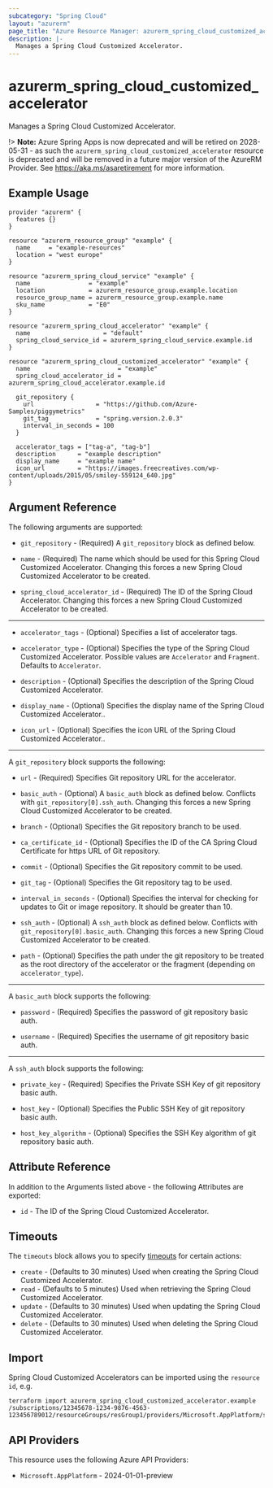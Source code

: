 ```yaml
---
subcategory: "Spring Cloud"
layout: "azurerm"
page_title: "Azure Resource Manager: azurerm_spring_cloud_customized_accelerator"
description: |-
  Manages a Spring Cloud Customized Accelerator.
---
```


# azurerm_spring_cloud_customized_accelerator

Manages a Spring Cloud Customized Accelerator.

!> **Note:** Azure Spring Apps is now deprecated and will be retired on 2028-05-31 - as such the `azurerm_spring_cloud_customized_accelerator` resource is deprecated and will be removed in a future major version of the AzureRM Provider. See https://aka.ms/asaretirement for more information.

## Example Usage

```hcl
provider "azurerm" {
  features {}
}

resource "azurerm_resource_group" "example" {
  name     = "example-resources"
  location = "west europe"
}

resource "azurerm_spring_cloud_service" "example" {
  name                = "example"
  location            = azurerm_resource_group.example.location
  resource_group_name = azurerm_resource_group.example.name
  sku_name            = "E0"
}

resource "azurerm_spring_cloud_accelerator" "example" {
  name                    = "default"
  spring_cloud_service_id = azurerm_spring_cloud_service.example.id
}

resource "azurerm_spring_cloud_customized_accelerator" "example" {
  name                        = "example"
  spring_cloud_accelerator_id = azurerm_spring_cloud_accelerator.example.id

  git_repository {
    url                 = "https://github.com/Azure-Samples/piggymetrics"
    git_tag             = "spring.version.2.0.3"
    interval_in_seconds = 100
  }

  accelerator_tags = ["tag-a", "tag-b"]
  description      = "example description"
  display_name     = "example name"
  icon_url         = "https://images.freecreatives.com/wp-content/uploads/2015/05/smiley-559124_640.jpg"
}
```

## Argument Reference

The following arguments are supported:

* `git_repository` - (Required) A `git_repository` block as defined below.

* `name` - (Required) The name which should be used for this Spring Cloud Customized Accelerator. Changing this forces a new Spring Cloud Customized Accelerator to be created.

* `spring_cloud_accelerator_id` - (Required) The ID of the Spring Cloud Accelerator. Changing this forces a new Spring Cloud Customized Accelerator to be created.

---

* `accelerator_tags` - (Optional) Specifies a list of accelerator tags.

* `accelerator_type` - (Optional) Specifies the type of the Spring Cloud Customized Accelerator. Possible values are `Accelerator` and `Fragment`. Defaults to `Accelerator`.

* `description` - (Optional) Specifies the description of the Spring Cloud Customized Accelerator.

* `display_name` - (Optional) Specifies the display name of the Spring Cloud Customized Accelerator..

* `icon_url` - (Optional) Specifies the icon URL of the Spring Cloud Customized Accelerator..

---

A `git_repository` block supports the following:

* `url` - (Required) Specifies Git repository URL for the accelerator.

* `basic_auth` - (Optional) A `basic_auth` block as defined below. Conflicts with `git_repository[0].ssh_auth`. Changing this forces a new Spring Cloud Customized Accelerator to be created.

* `branch` - (Optional) Specifies the Git repository branch to be used.

* `ca_certificate_id` - (Optional) Specifies the ID of the CA Spring Cloud Certificate for https URL of Git repository.

* `commit` - (Optional) Specifies the Git repository commit to be used.

* `git_tag` - (Optional) Specifies the Git repository tag to be used.

* `interval_in_seconds` - (Optional) Specifies the interval for checking for updates to Git or image repository. It should be greater than 10.

* `ssh_auth` - (Optional) A `ssh_auth` block as defined below. Conflicts with `git_repository[0].basic_auth`. Changing this forces a new Spring Cloud Customized Accelerator to be created.

* `path` - (Optional) Specifies the path under the git repository to be treated as the root directory of the accelerator or the fragment (depending on `accelerator_type`).

---

A `basic_auth` block supports the following:

* `password` - (Required) Specifies the password of git repository basic auth.

* `username` - (Required) Specifies the username of git repository basic auth.

---

A `ssh_auth` block supports the following:

* `private_key` - (Required) Specifies the Private SSH Key of git repository basic auth.

* `host_key` - (Optional) Specifies the Public SSH Key of git repository basic auth.

* `host_key_algorithm` - (Optional) Specifies the SSH Key algorithm of git repository basic auth.

## Attribute Reference

In addition to the Arguments listed above - the following Attributes are exported: 

* `id` - The ID of the Spring Cloud Customized Accelerator.

## Timeouts

The `timeouts` block allows you to specify [timeouts](https://developer.hashicorp.com/terraform/language/resources/configure#define-operation-timeouts) for certain actions:

* `create` - (Defaults to 30 minutes) Used when creating the Spring Cloud Customized Accelerator.
* `read` - (Defaults to 5 minutes) Used when retrieving the Spring Cloud Customized Accelerator.
* `update` - (Defaults to 30 minutes) Used when updating the Spring Cloud Customized Accelerator.
* `delete` - (Defaults to 30 minutes) Used when deleting the Spring Cloud Customized Accelerator.

## Import

Spring Cloud Customized Accelerators can be imported using the `resource id`, e.g.

```shell
terraform import azurerm_spring_cloud_customized_accelerator.example /subscriptions/12345678-1234-9876-4563-123456789012/resourceGroups/resGroup1/providers/Microsoft.AppPlatform/spring/spring1/applicationAccelerators/default/customizedAccelerators/customizedAccelerator1
```

## API Providers
<!-- This section is generated, changes will be overwritten -->
This resource uses the following Azure API Providers:

* `Microsoft.AppPlatform` - 2024-01-01-preview

